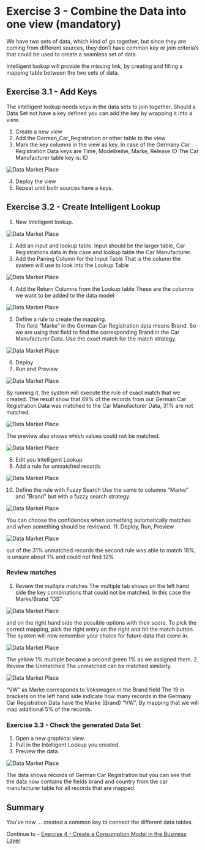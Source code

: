 # Exercise 3 - Combine the Data into one view (mandatory)

We have two sets of data, which kind of go together, but since they are coming from different sources, they don’t have common key or join criteria’s that could be used to create a seamless set of data. 

Intelligent lookup will provide the missing link, by creating and filling a mapping table between the two sets of data. 

## Exercise 3.1 - Add Keys
The intelligent lookup needs keys in the data sets to join together. Should a Data Set not have a key defined you can add the key by wrapping it into a view. 
1.	Create a new view
2.	Add the German_Car_Registration or other table to the view
3.	Mark the key columns in the view as key. 
In case of the Germany Car Registration Data keys are Time, Modellreihe, Marke, Release ID
The Car Manufacturer table key is: ID

![Data Market Place](/exercises/ex2/images/Picture28.png)

4.	Deploy the view
5.	Repeat until both sources have a keys. 

## Exercise 3.2 - Create Intelligent Lookup

1.	New Intelligent lookup. 

![Data Market Place](/exercises/ex2/images/Picture29.png)

2.	Add an input and lookup table. Input should be the larger table, Car Registrations data in this case and lookup table the Car Manufacturer. 
3.	Add the Pairing Column for the Input Table
That is the column the system will use to look into the Lookup Table

![Data Market Place](/exercises/ex2/images/Picture29.png)

4.	Add the Return Columns from the Lookup table 
These are the columns we want to be added to the data model
 
![Data Market Place](/exercises/ex2/images/Picture30.png) 

5.	Define a rule to create the mapping.  
The field “Marke” in the German Car Registration data means Brand. So we are using that field to find the corresponding Brand in the Car Manufacturer Data. Use the exact match for the match strategy. 

![Data Market Place](/exercises/ex2/images/Picture31.png)
 
6.	Deploy 
7.	Run and Preview

![Data Market Place](/exercises/ex2/images/Picture32.png)

By running it, the system will execute the rule of exact match that we created. The result show that 69% of the records from our German Car Registration Data was matched to the Car Manufacturer Data, 31% are not matched. 

![Data Market Place](/exercises/ex2/images/Picture33.png)

The preview also shows which values could not be matched. 

![Data Market Place](/exercises/ex2/images/Picture34.png)
 
8.	Edit you Intelligent Lookup
9.	Add a rule for unmatched records

![Data Market Place](/exercises/ex2/images/Picture35.png)

10.	Define the rule with Fuzzy Search
Use the same to columns "Marke" and "Brand" but with a fuzzy search strategy. 

![Data Market Place](/exercises/ex2/images/Picture36.png)

You can choose the confidences when something automatically matches and when something should be reviewed. 
11.	Deploy, Run, Preview

![Data Market Place](/exercises/ex2/images/Picture37.png)

out of the 31% unmatched records the second rule was able to match 18%, is unsure about 1% and could not find 12%

### Review matches

1.	Review the multiple matches
The multiple tab shows on the left hand side the key combinations that could not be matched. In this case the Marke/Brand “DS”

![Data Market Place](/exercises/ex2/images/Picture38.png)

and on the right hand side the possible options with their score. 
To pick the correct mapping, pick the right entry on the right and hit the match button. The system will now remember your choice for future data that come in. 

![Data Market Place](/exercises/ex2/images/Picture39.png)

The yellow 1% multiple became a second green 1% as we assigned them. 
2.	Review the Unmatched 
The unmatched can be matched similarly. 

![Data Market Place](/exercises/ex2/images/Picture40.png)
 
“VW” as Marke corresponds to Vokswagen in the Brand field 
The 19 in brackets on the left hand side indicate how many records in the Germany Car Registration Data have the Marke (Brand) “VW”. By mapping that we will map additional 5% of the records.
  
### Exercise 3.3 - Check the generated Data Set

1.	Open a new graphical view 
2.	Pull in the Intelligent Lookup you created. 
3.	Preview the data. 

![Data Market Place](/exercises/ex2/images/Picture41.png)
 
The data shows records of German Car Registration but you can see that the data now contains the fields brand and country from the car manufacturer table for all records that are mapped. 

## Summary

You've now ...
created a common key to connect the different data tables.

Continue to - [Exercise 4 - Create a Consumption Model in the Business Layer](../ex4/README.md)
